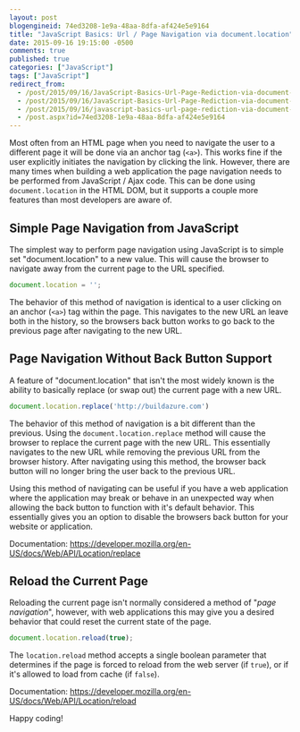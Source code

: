 ```yaml
---
layout: post
blogengineid: 74ed3208-1e9a-48aa-8dfa-af424e5e9164
title: "JavaScript Basics: Url / Page Navigation via document.location"
date: 2015-09-16 19:15:00 -0500
comments: true
published: true
categories: ["JavaScript"]
tags: ["JavaScript"]
redirect_from: 
  - /post/2015/09/16/JavaScript-Basics-Url-Page-Rediction-via-document-location.aspx
  - /post/2015/09/16/JavaScript-Basics-Url-Page-Rediction-via-document-location
  - /post/2015/09/16/javascript-basics-url-page-rediction-via-document-location
  - /post.aspx?id=74ed3208-1e9a-48aa-8dfa-af424e5e9164
---
```

<!-- more -->

Most often from an HTML page when you need to navigate the user to a different page it will be done via an anchor tag (`<a>`). This works fine if the user explicitly initiates the navigation by clicking the link. However, there are many times when building a web application the page navigation needs to be performed from JavaScript / Ajax code. This can be done using `document.location` in the HTML DOM, but it supports a couple more features than most developers are aware of.

## Simple Page Navigation from JavaScript

The simplest way to perform page navigation using JavaScript is to simple set "document.location" to a new value. This will cause the browser to navigate away from the current page to the URL specified.

```js
document.location = '';
```

The behavior of this method of navigation is identical to a user clicking on an anchor (`<a>`) tag within the page. This navigates to the new URL an leave both in the history, so the browsers back button works to go back to the previous page after navigating to the new URL.

<!-- ad -->

## Page Navigation Without Back Button Support

A feature of "document.location" that isn't the most widely known is the ability to basically replace (or swap out) the current page with a new URL.

```js
document.location.replace('http://buildazure.com')
```

The behavior of this method of navigation is a bit different than the previous. Using the `document.location.replace` method will cause the browser to replace the current page with the new URL. This essentially navigates to the new URL while removing the previous URL from the browser history. After navigating using this method, the browser back button will no longer bring the user back to the previous URL.

Using this method of navigating can be useful if you have a web application where the application may break or behave in an unexpected way when allowing the back button to function with it's default behavior. This essentially gives you an option to disable the browsers back button for your website or application.

Documentation: <a href="https://developer.mozilla.org/en-US/docs/Web/API/Location/replace" target="_blank">https://developer.mozilla.org/en-US/docs/Web/API/Location/replace</a>

## Reload the Current Page

Reloading the current page isn't normally considered a method of "_page navigation_", however, with web applications this may give you a desired behavior that could reset the current state of the page.

```js
document.location.reload(true);
```

The `location.reload` method accepts a single boolean parameter that determines if the page is forced to reload from the web server (if `true`), or if it's allowed to load from cache (if `false`).

Documentation: <a href="https://developer.mozilla.org/en-US/docs/Web/API/Location/reload" target="_blank">https://developer.mozilla.org/en-US/docs/Web/API/Location/reload</a>

Happy coding!